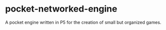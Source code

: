 # pocket-networked-engine
 A pocket engine written in P5 for the creation of small but organized games.
